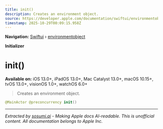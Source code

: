 ```yaml
---
title: init()
description: Creates an environment object.
source: https://developer.apple.com/documentation/swiftui/environmentobject/init()
timestamp: 2025-10-29T00:09:15.958Z
---
```


**Navigation:** [Swiftui](/documentation/swiftui) › [environmentobject](/documentation/swiftui/environmentobject)

**Initializer**

# init()

**Available on:** iOS 13.0+, iPadOS 13.0+, Mac Catalyst 13.0+, macOS 10.15+, tvOS 13.0+, visionOS 1.0+, watchOS 6.0+

> Creates an environment object.

```swift
@MainActor @preconcurrency init()
```

---

*Extracted by [sosumi.ai](https://sosumi.ai) - Making Apple docs AI-readable.*
*This is unofficial content. All documentation belongs to Apple Inc.*
